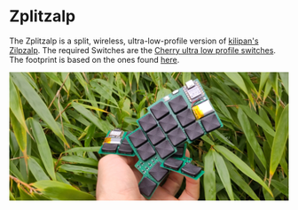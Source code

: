 # Zplitzalp

The Zplitzalp is a split, wireless, ultra-low-profile version of [kilipan's](https://github.com/kilipan) [Zilpzalp](https://github.com/kilipan/zilpzalp).
The required Switches are the [Cherry ultra low profile switches](https://www.cherry.de/en-us/products/mx-switches/mx-ultra-low-profile).
The footprint is based on the ones found [here](https://github.com/pashutk/Cherry_MX_ULP/).

![](board.jpg)
